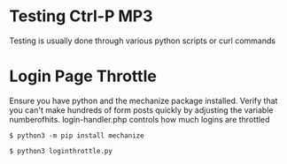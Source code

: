 # Testing Ctrl-P MP3
Testing is usually done through various python scripts or curl commands

# Login Page Throttle
Ensure you have python and the mechanize package installed. Verify that you can't make hundreds of form posts quickly by adjusting the variable numberofhits. login-handler.php controls how much logins are throttled
```
$ python3 -m pip install mechanize
```
```
$ python3 loginthrottle.py
```